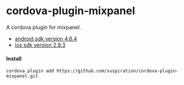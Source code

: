 # cordova-plugin-mixpanel
A cordova plugin for mixpanel.

- [android sdk version 4.6.4](https://github.com/mixpanel/mixpanel-android/tree/v4.6.4)
- [ios sdk version 2.8.3](https://github.com/mixpanel/mixpanel-iphone/tree/v2.8.3)

#### Install

```
cordova plugin add https://github.com/suspiration/cordova-plugin-mixpanel.git
```
